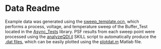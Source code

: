 # Data Readme
Example data was generated using the [sweep_template.ocn](../Ocean/sweep_template.ocn), 
which performs a process, voltage, and temperature sweep of the Buffer_Test
located in the [Async_Tests](../Async_Tests) library. PSF results from each 
sweep point were processed using the [analyzeQDI.il](../Skill/analyzeQDI.il) SKILL 
script to automatically produce the [.dat files](TT), which can be easily plotted using the
[plotdat.m](plotdat.m) Matlab file.
